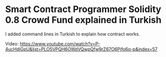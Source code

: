 # Smart Contract Programmer Solidity 0.8  Crowd Fund explained in Turkish

I added command lines in Turkish to explain how contract works.

Video:
https://www.youtube.com/watch?v=P-4ucHdjGpU&list=PLO5VPQH6OWdVQwpQfw9rZ67O6Pjfo6q-p&index=57